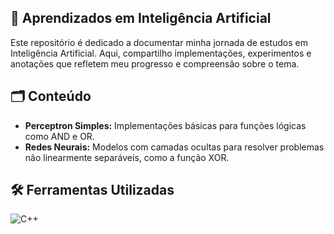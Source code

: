 ## 🧠 Aprendizados em Inteligência Artificial
Este repositório é dedicado a documentar minha jornada de estudos em Inteligência Artificial. Aqui, compartilho implementações, experimentos e anotações que refletem meu progresso e compreensão sobre o tema.

## 🗂️ Conteúdo
- **Perceptron Simples:** Implementações básicas para funções lógicas como AND e OR.
- **Redes Neurais:** Modelos com camadas ocultas para resolver problemas não linearmente separáveis, como a função XOR.

## 🛠️ Ferramentas Utilizadas
![C++](https://img.shields.io/badge/-C++-333333?style=flat&logo=cplusplus)
